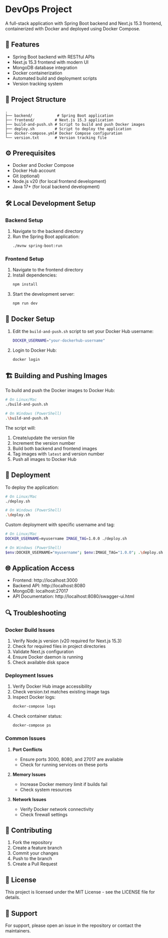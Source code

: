 # DevOps Project

A full-stack application with Spring Boot backend and Next.js 15.3 frontend, containerized with Docker and deployed using Docker Compose.

## 🚀 Features

- Spring Boot backend with RESTful APIs
- Next.js 15.3 frontend with modern UI
- MongoDB database integration
- Docker containerization
- Automated build and deployment scripts
- Version tracking system

## 📁 Project Structure

```
.
├── backend/           # Spring Boot application
├── frontend/         # Next.js 15.3 application
├── build-and-push.sh # Script to build and push Docker images
├── deploy.sh         # Script to deploy the application
├── docker-compose.yml# Docker Compose configuration
└── version.txt       # Version tracking file
```

## ⚙️ Prerequisites

- Docker and Docker Compose
- Docker Hub account
- Git (optional)
- Node.js v20 (for local frontend development)
- Java 17+ (for local backend development)

## 🛠️ Local Development Setup

### Backend Setup

1. Navigate to the backend directory
2. Run the Spring Boot application:
   ```bash
   ./mvnw spring-boot:run
   ```

### Frontend Setup

1. Navigate to the frontend directory
2. Install dependencies:
   ```bash
   npm install
   ```
3. Start the development server:
   ```bash
   npm run dev
   ```

## 🐳 Docker Setup

1. Edit the `build-and-push.sh` script to set your Docker Hub username:

   ```bash
   DOCKER_USERNAME="your-dockerhub-username"
   ```

2. Login to Docker Hub:
   ```bash
   docker login
   ```

## 🏗️ Building and Pushing Images

To build and push the Docker images to Docker Hub:

```bash
# On Linux/Mac
./build-and-push.sh

# On Windows (PowerShell)
.\build-and-push.sh
```

The script will:

1. Create/update the version file
2. Increment the version number
3. Build both backend and frontend images
4. Tag images with `latest` and version number
5. Push all images to Docker Hub

## 🚀 Deployment

To deploy the application:

```bash
# On Linux/Mac
./deploy.sh

# On Windows (PowerShell)
.\deploy.sh
```

Custom deployment with specific username and tag:

```bash
# On Linux/Mac
DOCKER_USERNAME=myusername IMAGE_TAG=1.0.0 ./deploy.sh

# On Windows (PowerShell)
$env:DOCKER_USERNAME="myusername"; $env:IMAGE_TAG="1.0.0"; .\deploy.sh
```

## 🌐 Application Access

- Frontend: http://localhost:3000
- Backend API: http://localhost:8080
- MongoDB: localhost:27017
- API Documentation: http://localhost:8080/swagger-ui.html

## 🔍 Troubleshooting

### Docker Build Issues

1. Verify Node.js version (v20 required for Next.js 15.3)
2. Check for required files in project directories
3. Validate Next.js configuration
4. Ensure Docker daemon is running
5. Check available disk space

### Deployment Issues

1. Verify Docker Hub image accessibility
2. Check version.txt matches existing image tags
3. Inspect Docker logs:
   ```bash
   docker-compose logs
   ```
4. Check container status:
   ```bash
   docker-compose ps
   ```

### Common Issues

1. **Port Conflicts**

   - Ensure ports 3000, 8080, and 27017 are available
   - Check for running services on these ports

2. **Memory Issues**

   - Increase Docker memory limit if builds fail
   - Check system resources

3. **Network Issues**
   - Verify Docker network connectivity
   - Check firewall settings

## 📝 Contributing

1. Fork the repository
2. Create a feature branch
3. Commit your changes
4. Push to the branch
5. Create a Pull Request

## 📄 License

This project is licensed under the MIT License - see the LICENSE file for details.

## 🤝 Support

For support, please open an issue in the repository or contact the maintainers.
